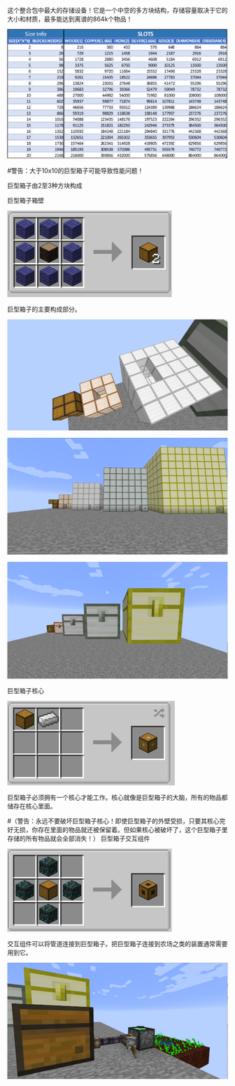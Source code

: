这个整合包中最大的存储设备！它是一个中空的多方块结构，存储容量取决于它的大小和材质，最多能达到离谱的864k个物品！

![Zarchyar#3407制作的巨型箱子存储容量的导图非常棒！](zarchyarexcel2.png)

#警告：大于10x10的巨型箱子可能导致性能问题！

巨型箱子由2至3种方块构成

巨型箱子箱壁

![巨型箱子箱壁合成配方](collosalchestrecipe.png)

巨型箱子的主要构成部分。

![大于2x2的巨型箱子内部必须是中空的](hollowcollosalchest.png)

![由于缺失了一个方块而无法形成的巨型箱子](unformedcollosalchest.png)

![已形成的巨型箱子](formedcollosalchest.png)

巨型箱子核心

![巨型箱子核心合成配方](collosalchestcore.png)

巨型箱子必须拥有一个核心才能工作。核心就像是巨型箱子的大脑，所有的物品都储存在核心里面。

#（警告：永远不要破坏巨型箱子核心！即使巨型箱子的外壁受损，只要其核心完好无损，你存在里面的物品就还被保留着。但如果核心被破坏了，这个巨型箱子里存储的所有物品就会全部消失！）
巨型箱子交互组件

![巨型箱子交互组件合成配方](collosalchestinterface.png)

交互组件可以将管道连接到巨型箱子。把巨型箱子连接到农场之类的装置通常需要用到它。

![例如，这是一个用巨型箱子来存储小麦和种子的自动麦田](collosalchestfarm.png)

